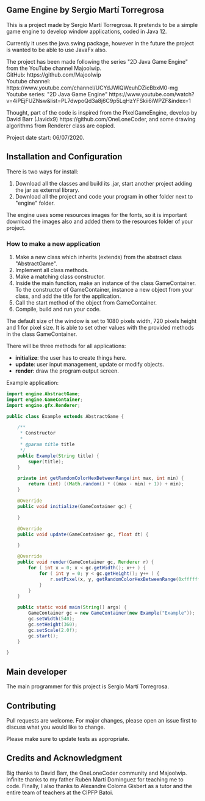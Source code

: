 ## Game Engine by Sergio Martí Torregrosa
<p>This is a project made by Sergio Martí Torregrosa. It pretends to be a simple 
game engine to develop window applications, coded in Java 12.</p>
<p>Currently it uses the java.swing package, however in the future the project 
is wanted to be able to use JavaFx also.</p>
<p>The project has been made following the series "2D Java Game Engine" from
the YouTube channel Majoolwip.<br>
GitHub: <a>https://github.com/Majoolwip</a><br>
Youtube channel: <a>https://www.youtube.com/channel/UCYdJWlQWeuhDZicBbxM0-mg</a><br>
Youtube series: "2D Java Game Engine" <a>https://www.youtube.com/watch?v=4iPEjFUZNsw&list=PL7dwpoQd3a8j6C9p5LqHzYFSkii6iWPZF&index=1</a>
</p>
<p>Thought, part of the code is inspired from the PixelGameEngine, develop by David Barr (Javidx9) 
<a>https://github.com/OneLoneCoder</a>, and some drawing algorithms from Renderer class are copied.</p>
<p>Project date start: 06/07/2020.</p>

## Installation and Configuration
There is two ways for install: 
1. Download all the classes and build its .jar, start another project adding the jar as external library.
2. Download all the project and code your program in other folder next to "engine" folder.

The engine uses some resources images for the fonts, so it is important download the images also and added
them to the resources folder of your project.

### How to make a new application
1. Make a new class which inherits (extends) from the abstract class "AbstractGame".
2. Implement all class methods.
3. Make a matching class constructor.
4. Inside the main function, make an instance of the class GameContainer. To the constructor of GameContainer, 
instance a new object from your class, and add the title for the application.
5. Call the start method of the object from GameContainer.
6. Compile, build and run your code.

<p>The default size of the window is set to 1080 pixels width, 720 pixels height and 1 for pixel size. 
It is able to set other values with the provided methods in the class GameContainer.</p>

There will be three methods for all applications:
* **initialize**: the user has to create things here.
* **update**: user input management, update or modify objects.
* **render**: draw the program output screen.

Example application:
```java
import engine.AbstractGame;
import engine.GameContainer;
import engine.gfx.Renderer;

public class Example extends AbstractGame {

    /**
     * Constructor
     *
     * @param title title
     */
    public Example(String title) {
        super(title);
    }

    private int getRandomColorHexBetweenRange(int max, int min) {
        return (int) ((Math.random() * ((max - min) + 1)) + min);
    }

    @Override
    public void initialize(GameContainer gc) {

    }

    @Override
    public void update(GameContainer gc, float dt) {

    }

    @Override
    public void render(GameContainer gc, Renderer r) {
        for ( int x = 0; x < gc.getWidth(); x++ ) {
            for ( int y = 0; y < gc.getHeight(); y++ ) {
                r.setPixel(x, y, getRandomColorHexBetweenRange(0xffffffff, 0xff000000));
            }
        }
    }

    public static void main(String[] args) {
        GameContainer gc = new GameContainer(new Example("Example"));
        gc.setWidth(540);
        gc.setHeight(360);
        gc.setScale(2.0f);
        gc.start();
    }

}
```

## Main developer
<p>The main programmer for this project is Sergio Martí Torregrosa.</p>

## Contributing
<p>Pull requests are welcome. For major changes, please open an issue first to discuss what you 
would like to change.</p>
<p>Please make sure to update tests as appropriate.</p>

## Credits and Acknowledgment
<p>
Big thanks to David Barr, the OneLoneCoder community and Majoolwip. 
Infinite thanks to my father Rubén Martí Dominguez for teaching me to code. 
Finally, I also thanks to Alexandre Coloma Gisbert as a tutor and the entire team of teachers at the CIPFP Batoi.
</p>